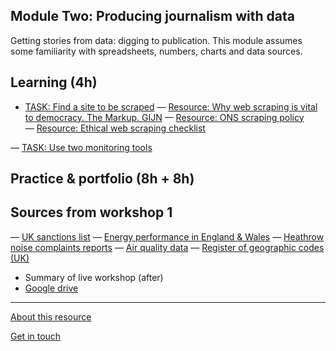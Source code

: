 ## Module Two: Producing journalism with data

Getting stories from data: digging to publication. This module assumes some familiarity with spreadsheets, numbers, charts and data sources.

## Learning (4h)

- [TASK: Find a site to be scraped](https://forms.gle/8sDZY6YhumAuVQgCA)
  — [Resource: Why web scraping is vital to democracy. The Markup. GIJN](https://gijn.org/2020/12/17/why-web-scraping-is-vital-to-democracy/)
  — [Resource: ONS scraping policy](https://www.ons.gov.uk/aboutus/transparencyandgovernance/datastrategy/datapolicies/webscrapingpolicy)
  — [Resource: Ethical web scraping checklist](https://www.ons.gov.uk/aboutus/transparencyandgovernance/datastrategy/datapolicies/webscrapingpolicy)

— [TASK: Use two monitoring tools](https://aodhanlutetiae.github.io/dj_prod/monitoring)


## Practice & portfolio (8h + 8h)


## Sources from workshop 1
— [UK sanctions list](https://www.gov.uk/government/publications/the-uk-sanctions-list)
— [Energy performance in England & Wales](https://epc.opendatacommunities.org/domestic/search)
— [Heathrow noise complaints reports](https://www.heathrow.com/company/local-community/noise/noise-reports-and-statistics/reports)
— [Air quality data](https://uk-air.defra.gov.uk/data/data_selector_service)
— [Register of geographic codes (UK)](https://geoportal.statistics.gov.uk/datasets/register-of-geographic-codes-june-2020-for-the-united-kingdom-v2/about)

- Summary of live workshop (after)
- [Google drive](https://bit.ly/app_data_jomec)

---
[About this resource](https://aodhanlutetiae.github.io/dj_prod/about)

[Get in touch](mailto:odonnella4@cardiff.ac.uk)
